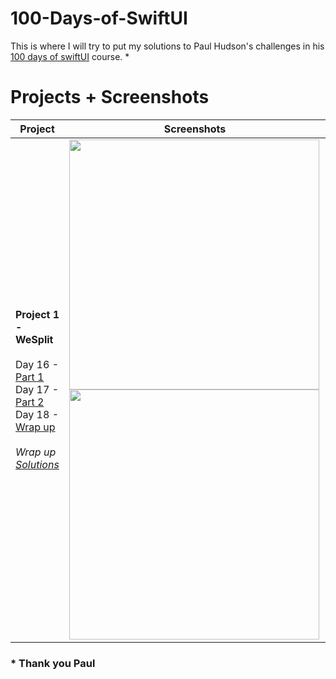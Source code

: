 # 100-Days-of-SwiftUI

This is where I will try to put my solutions to Paul Hudson's challenges in his [100 days of swiftUI](https://www.hackingwithswift.com/100/swiftui) course. *

# Projects + Screenshots

Project               | Screenshots
----------------------------------------| -----------------------------------------------------------------------
**Project 1 - WeSplit**<br/><br/>Day 16 - [Part 1](https://www.hackingwithswift.com/100/swiftui/16)<br/>Day 17 - [Part 2](https://www.hackingwithswift.com/100/swiftui/17)<br/>Day 18 - [Wrap up](https://www.hackingwithswift.com/100/swiftui/18)<br/><br/>*Wrap up [Solutions](https://github.com/Ztottas/100-Days-of-SwiftUI/blob/main/Project01.md)*|<img src="https://user-images.githubusercontent.com/86367196/123257837-f5721280-d4f2-11eb-8d72-ddb1ecddfaf2.jpg" height="400">   <img src="https://user-images.githubusercontent.com/86367196/123258929-39b1e280-d4f4-11eb-8031-6e3c5361df2d.jpg" height="400">


 ### * Thank you Paul
